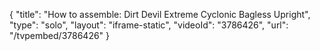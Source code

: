 {
    "title": "How to assemble: Dirt Devil Extreme Cyclonic Bagless Upright",
    "type": "solo",
    "layout": "iframe-static",
    "videoId": "3786426",
    "url": "\/tvpembed\/3786426"
}